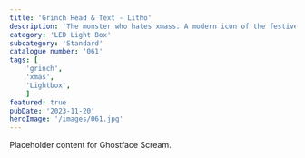 ```yaml
---
title: 'Grinch Head & Text - Litho'
description: 'The monster who hates xmass. A modern icon of the festive period. Available with a red solid heart or also available with a litho heart. 7 optional litho hearts included. '
category: 'LED Light Box'
subcategory: 'Standard'
catalogue number: '061'
tags: [
    'grinch', 
    'xmas',
    'Lightbox', 
    ]
featured: true
pubDate: '2023-11-20'
heroImage: '/images/061.jpg'
---
```


Placeholder content for Ghostface Scream.
